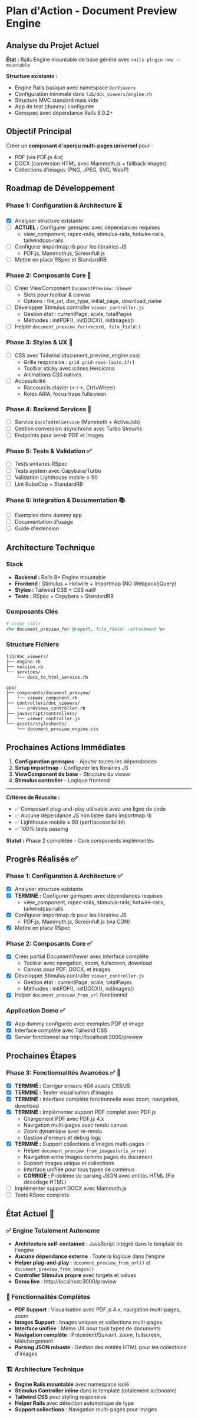 # Plan d'Action - Document Preview Engine

## Analyse du Projet Actuel

**État :** Rails Engine mountable de base généré avec `rails plugin new --mountable`

**Structure existante :**
- Engine Rails basique avec namespace `DocViewers`
- Configuration minimale dans `lib/doc_viewers/engine.rb`
- Structure MVC standard mais vide
- App de test (dummy) configurée
- Gemspec avec dépendance Rails 8.0.2+

## Objectif Principal

Créer un **composant d'aperçu multi-pages universel** pour :
- PDF (via PDF.js 4.x)
- DOCX (conversion HTML avec Mammoth.js + fallback images)
- Collections d'images (PNG, JPEG, SVG, WebP)

## Roadmap de Développement

### Phase 1: Configuration & Architecture ⏳
- [x] Analyser structure existante
- [ ] **ACTUEL :** Configurer gemspec avec dépendances requises
  - view_component, rspec-rails, stimulus-rails, hotwire-rails, tailwindcss-rails
- [ ] Configurer importmap.rb pour les librairies JS
  - PDF.js, Mammoth.js, Screenfull.js
- [ ] Mettre en place RSpec et StandardRB

### Phase 2: Composants Core 🔧
- [ ] Créer ViewComponent `DocumentPreview::Viewer`
  - Slots pour toolbar & canvas
  - Options : file_url, doc_type, initial_page, download_name
- [ ] Développer Stimulus controller `viewer_controller.js`
  - Gestion état : currentPage, scale, totalPages
  - Méthodes : initPDF(), initDOCX(), initImages()
- [ ] Helper `document_preview_for(record, file_field:)`

### Phase 3: Styles & UX 🎨
- [ ] CSS avec Tailwind (document_preview_engine.css)
  - Grille responsive : `grid grid-rows-[auto,1fr]`
  - Toolbar sticky avec icônes Heroicons
  - Animations CSS natives
- [ ] Accessibilité
  - Raccourcis clavier (←/→, Ctrl+Wheel)
  - Roles ARIA, focus traps fullscreen

### Phase 4: Backend Services 🔧
- [ ] Service `DocxToHtmlService` (Mammoth + ActiveJob)
- [ ] Gestion conversion asynchrone avec Turbo Streams
- [ ] Endpoints pour servir PDF et images

### Phase 5: Tests & Validation ✅
- [ ] Tests unitaires RSpec
- [ ] Tests system avec Capybara/Turbo
- [ ] Validation Lighthouse mobile ≥ 90
- [ ] Lint RuboCop + StandardRB

### Phase 6: Intégration & Documentation 📚
- [ ] Exemples dans dummy app
- [ ] Documentation d'usage
- [ ] Guide d'extension

## Architecture Technique

### Stack
- **Backend :** Rails 8+ Engine mountable
- **Frontend :** Stimulus + Hotwire + Importmap (NO Webpack/jQuery)
- **Styles :** Tailwind CSS + CSS natif
- **Tests :** RSpec + Capybara + StandardRB

### Composants Clés
```ruby
# Usage cible
<%= document_preview_for @report, file_field: :attachment %>
```

### Structure Fichiers
```
lib/doc_viewers/
├── engine.rb
├── version.rb
└── services/
    └── docx_to_html_service.rb

app/
├── components/document_preview/
│   └── viewer_component.rb
├── controllers/doc_viewers/
│   └── previews_controller.rb
├── javascript/controllers/
│   └── viewer_controller.js
└── assets/stylesheets/
    └── document_preview_engine.css
```

## Prochaines Actions Immédiates

1. **Configuration gemspec** - Ajouter toutes les dépendances
2. **Setup importmap** - Configurer les librairies JS
3. **ViewComponent de base** - Structure du viewer
4. **Stimulus controller** - Logique frontend

---

**Critères de Réussite :**
- ✅ Composant plug-and-play utilisable avec une ligne de code
- ✅ Aucune dépendance JS non listée dans importmap.rb
- ✅ Lighthouse mobile ≥ 90 (perf/accessibilité)
- ✅ 100% tests passing

**Statut :** Phase 2 complétée - Core components implémentés

## Progrès Réalisés ✅

### Phase 1: Configuration & Architecture ✅
- [x] Analyser structure existante
- [x] **TERMINÉ :** Configurer gemspec avec dépendances requises
  - view_component, rspec-rails, stimulus-rails, hotwire-rails, tailwindcss-rails
- [x] Configurer importmap.rb pour les librairies JS
  - PDF.js, Mammoth.js, Screenfull.js (via CDN)
- [x] Mettre en place RSpec

### Phase 2: Composants Core ✅
- [x] Créer partial DocumentViewer avec interface complète
  - Toolbar avec navigation, zoom, fullscreen, download
  - Canvas pour PDF, DOCX, et images
- [x] Développer Stimulus controller `viewer_controller.js`
  - Gestion état : currentPage, scale, totalPages
  - Méthodes : initPDF(), initDOCX(), initImages()
- [x] Helper `document_preview_from_url` fonctionnel

### Application Demo ✅
- [x] App dummy configurée avec exemples PDF et image
- [x] Interface complète avec Tailwind CSS
- [x] Server fonctionnel sur http://localhost:3000/preview

## Prochaines Étapes

### Phase 3: Fonctionnalités Avancées ✅ 🔧
- [x] **TERMINÉ :** Corriger erreurs 404 assets CSS/JS
- [x] **TERMINÉ :** Tester visualisation d'images
- [x] **TERMINÉ :** Interface complète fonctionnelle avec zoom, navigation, download
- [x] **TERMINÉ :** Implémenter support PDF complet avec PDF.js
  - Chargement PDF avec PDF.js 4.x
  - Navigation multi-pages avec rendu canvas
  - Zoom dynamique avec re-rendu
  - Gestion d'erreurs et debug logs
- [x] **TERMINÉ :** Support collections d'images multi-pages ✅
  - Helper `document_preview_from_images(urls_array)`
  - Navigation entre images comme pages de document
  - Support images unique et collections
  - Interface unifiée pour tous types de contenus
  - **CORRIGÉ :** Problème de parsing JSON avec entités HTML (Fix décodage HTML)
- [ ] Implémenter support DOCX avec Mammoth.js
- [ ] Tests RSpec complets

## État Actuel 🎉

### ✅ Engine Totalement Autonome
- **Architecture self-contained** : JavaScript intégré dans le template de l'engine
- **Aucune dépendance externe** : Toute la logique dans l'engine
- **Helper plug-and-play** : `document_preview_from_url()` et `document_preview_from_images()`
- **Controller Stimulus propre** avec targets et values
- **Demo live** : http://localhost:3000/preview

### 🚀 Fonctionnalités Complètes
- **PDF Support** : Visualisation avec PDF.js 4.x, navigation multi-pages, zoom
- **Images Support** : Images uniques et collections multi-pages
- **Interface unifiée** : Même UX pour tous types de documents
- **Navigation complète** : Précédent/Suivant, zoom, fullscreen, téléchargement
- **Parsing JSON robuste** : Gestion des entités HTML pour les collections d'images

### 🏗️ Architecture Technique
- **Engine Rails mountable** avec namespace isolé
- **Stimulus Controller inline** dans le template (totalement autonome)
- **Tailwind CSS** pour styling responsive
- **Helper Rails** avec détection automatique de type
- **Support collections** : Navigation multi-pages pour images